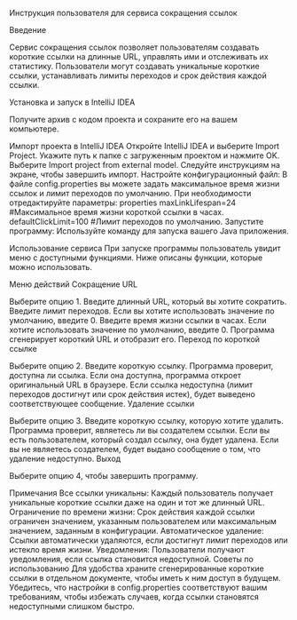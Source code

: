 Инструкция пользователя для сервиса сокращения ссылок

Введение

Сервис сокращения ссылок позволяет пользователям создавать короткие ссылки на длинные URL, управлять ими и отслеживать их статистику. Пользователи могут создавать уникальные короткие ссылки, устанавливать лимиты переходов и срок действия каждой ссылки.

Установка и запуск в IntelliJ IDEA

Получите архив с кодом проекта и сохраните его на вашем компьютере.

Импорт проекта в IntelliJ IDEA
Откройте IntelliJ IDEA и выберите Import Project.
Укажите путь к папке с загруженным проектом и нажмите OK.
Выберите Import project from external model.
Следуйте инструкциям на экране, чтобы завершить импорт.
Настройте конфигурационный файл: В файле config.properties вы можете задать максимальное время жизни ссылок и лимит переходов по умолчанию. При необходимости отредактируйте параметры:
properties
maxLinkLifespan=24 #Максимальное время жизни короткой ссылки в часах.
defaultClickLimit=100 #Лимит переходов по умолчанию.
Запустите программу: Используйте команду для запуска вашего Java приложения.

Использование сервиса
При запуске программы пользователь увидит меню с доступными функциями. Ниже описаны функции, которые можно использовать.

Меню действий
Сокращение URL

Выберите опцию 1.
Введите длинный URL, который вы хотите сократить.
Введите лимит переходов. Если вы хотите использовать значение по умолчанию, введите 0.
Введите время жизни ссылки в часах. Если хотите использовать значение по умолчанию, введите 0.
Программа сгенерирует короткий URL и отобразит его.
Переход по короткой ссылке

Выберите опцию 2.
Введите короткую ссылку.
Программа проверит, доступна ли ссылка.
Если она доступна, программа откроет оригинальный URL в браузере.
Если ссылка недоступна (лимит переходов достигнут или срок действия истек), будет выведено соответствующее сообщение.
Удаление ссылки

Выберите опцию 3.
Введите короткую ссылку, которую хотите удалить.
Программа проверит, являетесь ли вы создателем ссылки.
Если вы есть пользователем, который создал ссылку, она будет удалена.
Если вы не являетесь создателем, будет выдано сообщение о том, что удаление недоступно.
Выход

Выберите опцию 4, чтобы завершить программу.

Примечания
Все ссылки уникальны: Каждый пользователь получает уникальные короткие ссылки даже на один и тот же длинный URL.
Ограничение по времени жизни: Срок действия каждой ссылки ограничен значением, указанным пользователем или максимальным значением, заданным в конфигурации.
Автоматическое удаление: Ссылки автоматически удаляются, если достигнут лимит переходов или истекло время жизни.
Уведомления: Пользователи получают уведомления, если ссылка становится недоступной.
Советы по использованию
Для удобства храните сгенерированные короткие ссылки в отдельном документе, чтобы иметь к ним доступ в будущем.
Убедитесь, что настройки в config.properties соответствуют вашим требованиям, чтобы избежать случаев, когда ссылки становятся недоступными слишком быстро.

